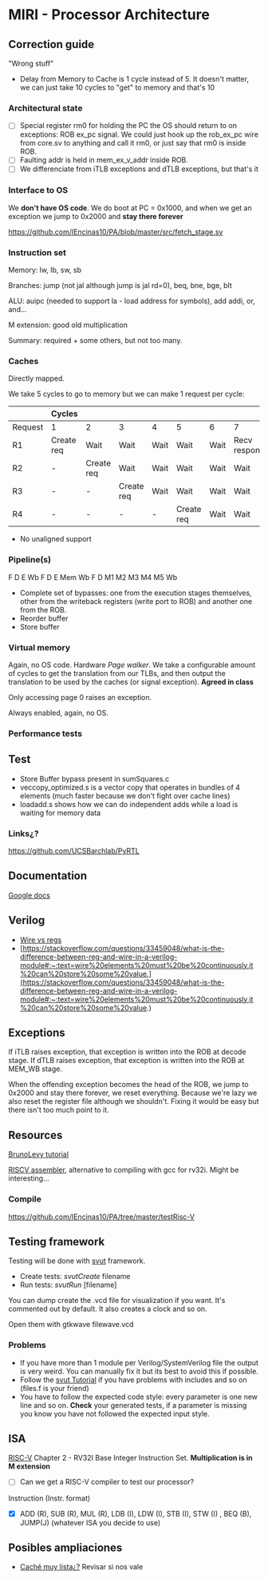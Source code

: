 # MIRI - Processor Architecture

## Correction guide

"Wrong stuff"
- Delay from Memory to Cache is 1 cycle instead of 5. It doesn't matter, we can just take 10 cycles to "get" to memory and that's 10

### Architectural state

- [ ] Special register rm0 for holding the PC the OS should return to on exceptions: ROB ex_pc signal. We could just hook up the rob_ex_pc wire from core.sv to anything and call it rm0, or just say that rm0 is inside ROB.
- [ ] Faulting addr is held in mem_ex_v_addr inside ROB.
- [ ] We differenciate from iTLB exceptions and dTLB exceptions, but that's it

### Interface to OS
We **don't have OS code**. We do boot at PC = 0x1000, and when we get an exception we jump to 0x2000 and **stay there forever**

https://github.com/IEncinas10/PA/blob/master/src/fetch_stage.sv

### Instruction set

Memory: lw, lb, sw, sb

Branches: jump (not jal although jump is jal rd=0), beq, bne, bge, blt

ALU: auipc (needed to support la - load address for symbols), add addi, or, and...

M extension: good old multiplication

Summary: required + some others, but not too many.

### Caches

Directly mapped.

We take 5 cycles to go to memory but we can make 1 request per cycle:

|  | Cycles |  |  |  |  |  |  |
|---|---|---|---|---|---|---|---|
| Request | 1 | 2 | 3 | 4 | 5 | 6 | 7 |
| R1 | Create req | Wait | Wait | Wait | Wait | Wait | Recv response |
| R2 | - | Create req | Wait | Wait | Wait | Wait | Wait |
| R3 | - | - | Create req | Wait | Wait | Wait | Wait |
| R4 | - | - | - | - | Create req | Wait | Wait |

- No unaligned support

### Pipeline(s)
F D E Wb
F D E Mem Wb
F D M1 M2  M3  M4 M5 Wb

- Complete set of bypasses: one from the execution stages themselves, other from the writeback registers (write port to ROB) and another one from the ROB.
- Reorder buffer
- Store buffer

### Virtual memory
Again, no OS code. Hardware *Page walker*. We take a configurable amount of cycles to get the translation from our TLBs, and then output the translation to be used by the caches (or signal exception). **Agreed in class**

Only accessing page 0 raises an exception.

Always enabled, again, no OS.

### Performance tests

## Test

- Store Buffer bypass present in sumSquares.c
- veccopy_optimized.s is a vector copy that operates in bundles of 4 elements (much faster because we don't fight over cache lines)
- loadadd.s shows how we can do independent adds while a load is waiting for memory data

### Links¿?
https://github.com/UCSBarchlab/PyRTL

## Documentation
[Google docs](https://docs.google.com/document/d/18r8yGa84ThLDYwM06uA_4UGuCUN9DsUpggfJ-Dybp5g/edit?usp=sharing)

## Verilog
- [Wire vs regs](https://inst.eecs.berkeley.edu//~cs150/Documents/Nets.pdf)
- [https://stackoverflow.com/questions/33459048/what-is-the-difference-between-reg-and-wire-in-a-verilog-module#:~:text=wire%20elements%20must%20be%20continuously,it%20can%20store%20some%20value.](https://stackoverflow.com/questions/33459048/what-is-the-difference-between-reg-and-wire-in-a-verilog-module#:~:text=wire%20elements%20must%20be%20continuously,it%20can%20store%20some%20value.)



## Exceptions

If iTLB raises exception, that exception is written into the ROB at decode stage.
If dTLB raises exception, that exception is written into the ROB at MEM_WB stage.

When the offending exception becomes the head of the ROB, we jump to 0x2000 and stay there forever, we reset everything. Because we're lazy we also reset the register file although we shouldn't. Fixing it would be easy but there isn't too much point to it.

## Resources

[BrunoLevy tutorial](https://github.com/BrunoLevy/learn-fpga/blob/master/FemtoRV/TUTORIALS/FROM_BLINKER_TO_RISCV/PIPELINE.md#step-9-return-address-stack)


[RISCV assembler](https://github.com/carlosedp/riscvassembler), alternative to compiling with gcc for rv32i. Might be interesting...

### Compile

https://github.com/IEncinas10/PA/tree/master/testRisc-V


## Testing framework
Testing will be done with [svut](https://github.com/dpretet/svut) framework.
- Create tests: *svutCreate* filename
- Run tests: *svutRun* [filename]

You can dump create the .vcd file for visualization if you want. It's commented out by default. It also creates
a clock and so on.

Open them with gtkwave filewave.vcd

### Problems
  - If you have more than 1 module per Verilog/SystemVerilog file the output is very weird. You can manually fix it
  but its best to avoid this if possible.
  - Follow the [svut Tutorial](https://github.com/dpretet/svut#tutorial) if you have problems with includes and so on (files.f is your friend) 
  - You have to follow the expected code style: every parameter is one new line and so on. **Check** your generated tests, if a parameter 
    is missing you know you have not followed the expected input style.
    
## ISA
[RISC-V](https://riscv.org/wp-content/uploads/2017/05/riscv-spec-v2.2.pdf) Chapter 2 - RV32I Base Integer Instruction Set. **Multiplication is in M extension**

- [ ] Can we get a RISC-V compiler to test our processor?

Instruction (Instr. format)

- [X] ADD (R), SUB (R), MUL (R), LDB (I), LDW (I), STB (I), STW (I) , BEQ (B), JUMP(J)  (whatever ISA you decide to use)

## Posibles ampliaciones
- [Caché muy lista¿?](https://personals.ac.upc.edu/jmanel/papers/ics97.pdf) Revisar si nos vale
  
  


